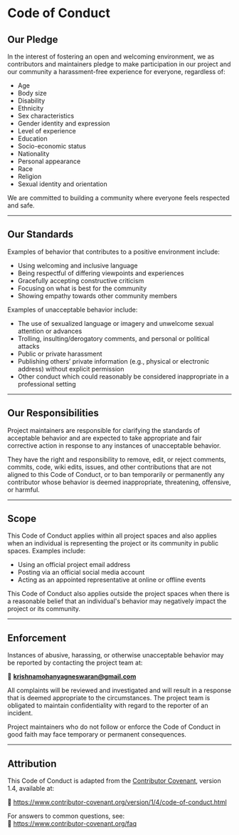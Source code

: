 # Code of Conduct

## Our Pledge

In the interest of fostering an open and welcoming environment, we as contributors and maintainers pledge to make participation in our project and our community a harassment-free experience for everyone, regardless of:

- Age  
- Body size  
- Disability  
- Ethnicity  
- Sex characteristics  
- Gender identity and expression  
- Level of experience  
- Education  
- Socio-economic status  
- Nationality  
- Personal appearance  
- Race  
- Religion  
- Sexual identity and orientation  

We are committed to building a community where everyone feels respected and safe.

---

## Our Standards

Examples of behavior that contributes to a positive environment include:

- Using welcoming and inclusive language  
- Being respectful of differing viewpoints and experiences  
- Gracefully accepting constructive criticism  
- Focusing on what is best for the community  
- Showing empathy towards other community members  

Examples of unacceptable behavior include:

- The use of sexualized language or imagery and unwelcome sexual attention or advances  
- Trolling, insulting/derogatory comments, and personal or political attacks  
- Public or private harassment  
- Publishing others’ private information (e.g., physical or electronic address) without explicit permission  
- Other conduct which could reasonably be considered inappropriate in a professional setting  

---

## Our Responsibilities

Project maintainers are responsible for clarifying the standards of acceptable behavior and are expected to take appropriate and fair corrective action in response to any instances of unacceptable behavior.

They have the right and responsibility to remove, edit, or reject comments, commits, code, wiki edits, issues, and other contributions that are not aligned to this Code of Conduct, or to ban temporarily or permanently any contributor whose behavior is deemed inappropriate, threatening, offensive, or harmful.

---

## Scope

This Code of Conduct applies within all project spaces and also applies when an individual is representing the project or its community in public spaces. Examples include:

- Using an official project email address  
- Posting via an official social media account  
- Acting as an appointed representative at online or offline events  

This Code of Conduct also applies outside the project spaces when there is a reasonable belief that an individual's behavior may negatively impact the project or its community.

---

## Enforcement

Instances of abusive, harassing, or otherwise unacceptable behavior may be reported by contacting the project team at:

📧 **krishnamohanyagneswaran@gmail.com**

All complaints will be reviewed and investigated and will result in a response that is deemed appropriate to the circumstances. The project team is obligated to maintain confidentiality with regard to the reporter of an incident.

Project maintainers who do not follow or enforce the Code of Conduct in good faith may face temporary or permanent consequences.

---

## Attribution

This Code of Conduct is adapted from the [Contributor Covenant](https://www.contributor-covenant.org), version 1.4, available at:

🔗 https://www.contributor-covenant.org/version/1/4/code-of-conduct.html

For answers to common questions, see:  
🔗 https://www.contributor-covenant.org/faq
